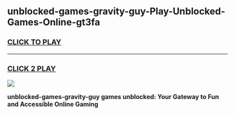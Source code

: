 
## unblocked-games-gravity-guy-Play-Unblocked-Games-Online-gt3fa
<h3>
<a href="https://premium76.site?title=unblocked-games-gravity-guy&ref=24A">CLICK TO PLAY</a></h3>
<hr>

<h3>
<a href="https://premium76.site?title=unblocked-games-gravity-guy&ref=24A">CLICK 2 PLAY</a>
  
</h3>

<a href="https://premium76.site?title=unblocked-games-gravity-guy&ref=24A"><img src="https://clearcache.store/games.png"></a>


**unblocked-games-gravity-guy games unblocked: Your Gateway to Fun and Accessible Online Gaming**
